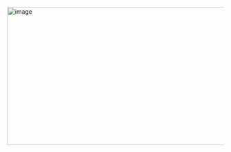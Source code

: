 <img width="1684" height="321" alt="image" src="https://github.com/user-attachments/assets/fd9ca2f7-e43b-4fbf-ad83-3f7b17dc722b" />
